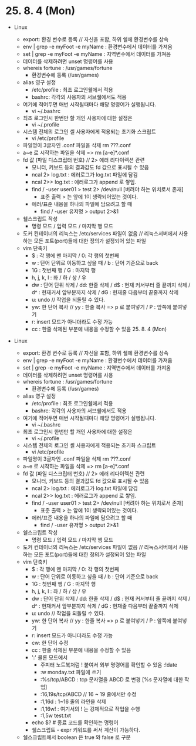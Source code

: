 # 25. 8. 4 (Mon)

* Linux
  * export: 환경 변수로 등록 // 자신을 포함, 하위 쉘에 환경변수를 상속
  * env | grep -e myFoot -e myName : 환경변수에서 데이터를 가져옴
  * set | grep -e myFoot -e myName : 지역변수에서 데이터를 가져옴
  * 데이터를 삭제하려면 unset 명령어를 사용
  * whereis fortune : /usr/games/fortune
    * 환경변수에 등록 (/usr/games)
  * alias 영구 설정
    * /etc/profile : 최초 로그인쉘에서 적용
    * bashrc: 각각의 사용자의 서브쉘에서도 적용
  * 여기에 적어두면 매번 시작될때마다 해당 명령어가 실행됩니다.
    * vi ~/.bashrc
  * 최초 로그인시 한번만 할 개인 사용자에 대한 설정은
    * vi ~/.profile
  * 시스템 전체의 로그인 셸 사용자에게 적용되는 초기화 스크립트
    * vi /etc/profile
  * 파일명이 3글자인 .conf 파일을 삭제 rm ???.conf
  * a~e 로 시작하는 파일을 삭제 => rm [a-e]*.conf
  * fd 값 (파일 디스크립터 번호) // 2> 에러 리다이렉션 관련
    * 모니터, 키보드 등의 결과값도 fd 값으로 표시될 수 있음
    * ncal 2> log.txt : 에러로그가 log.txt 파일에 담김
    * ncal 2>> log.txt : 에러로그가 append 로 쌓임.
    * find / -user user01 > test 2> /dev/null [버려야 하는 위치로서 존재]
      * 표준 출력 > 는 앞에 1이 생략되어있는 것이다.
    * 에러/표준 내용을 하나의 파일에 담으려고 할 때
      * find / -user 유저명 > output 2>&1
  * 쉘스크립트 작성
    * 명령 모드 / 입력 모드 / 마지막 행 모드
  * 도커 컨테이너의 리눅스는 /etc/services 파일이 없음 // 리눅스서버에서 사용하는 모든 포트(port)들에 대한 정의가 설정되어 있는 파일
  * vim 단축키
    * $ : 각 행에 맨 마지막 / 0: 각 행의 첫번째
    * w : 단어 단위로 이동하고 싶을 때 / b : 단어 기준으로 back
    * 1G : 첫번째 행 / G : 마지막 행
    * h, j, k, l : 좌 / 하 / 상 / 우
    * dw : 단어 단위 삭제 / dd: 한줄 삭제 / d$ : 현재 커서부터 줄 끝까지 삭제 / d^ : 현재커서 앞부분까지 삭제 / dG : 현재줄 다음부터 끝줄까지 삭제
    * u: undo // 작업을 되돌릴 수 있다.
    * yw: 한 단어 복사 // yy : 한줄 복사 => p 로 붙여넣기 / P : 앞쪽에 붙여넣기
    * r: insert 모드가 아니더라도 수정 가능
    * cc : 한줄 삭제된 부분에 내용을 수정할 수 있음 25. 8. 4 (Mon)

* Linux
  * export: 환경 변수로 등록 // 자신을 포함, 하위 쉘에 환경변수를 상속
  * env | grep -e myFoot -e myName : 환경변수에서 데이터를 가져옴
  * set | grep -e myFoot -e myName : 지역변수에서 데이터를 가져옴
  * 데이터를 삭제하려면 unset 명령어를 사용
  * whereis fortune : /usr/games/fortune
    * 환경변수에 등록 (/usr/games)
  * alias 영구 설정
    * /etc/profile : 최초 로그인쉘에서 적용
    * bashrc: 각각의 사용자의 서브쉘에서도 적용
  * 여기에 적어두면 매번 시작될때마다 해당 명령어가 실행됩니다.
    * vi ~/.bashrc
  * 최초 로그인시 한번만 할 개인 사용자에 대한 설정은
    * vi ~/.profile
  * 시스템 전체의 로그인 셸 사용자에게 적용되는 초기화 스크립트
    * vi /etc/profile
  * 파일명이 3글자인 .conf 파일을 삭제 rm ???.conf
  * a~e 로 시작하는 파일을 삭제 => rm [a-e]*.conf
  * fd 값 (파일 디스크립터 번호) // 2> 에러 리다이렉션 관련
    * 모니터, 키보드 등의 결과값도 fd 값으로 표시될 수 있음
    * ncal 2> log.txt : 에러로그가 log.txt 파일에 담김
    * ncal 2>> log.txt : 에러로그가 append 로 쌓임.
    * find / -user user01 > test 2> /dev/null [버려야 하는 위치로서 존재]
      * 표준 출력 > 는 앞에 1이 생략되어있는 것이다.
    * 에러/표준 내용을 하나의 파일에 담으려고 할 때
      * find / -user 유저명 > output 2>&1
  * 쉘스크립트 작성
    * 명령 모드 / 입력 모드 / 마지막 행 모드
  * 도커 컨테이너의 리눅스는 /etc/services 파일이 없음 // 리눅스서버에서 사용하는 모든 포트(port)들에 대한 정의가 설정되어 있는 파일
  * vim 단축키
    * $ : 각 행에 맨 마지막 / 0: 각 행의 첫번째
    * w : 단어 단위로 이동하고 싶을 때 / b : 단어 기준으로 back
    * 1G : 첫번째 행 / G : 마지막 행
    * h, j, k, l : 좌 / 하 / 상 / 우
    * dw : 단어 단위 삭제 / dd: 한줄 삭제 / d$ : 현재 커서부터 줄 끝까지 삭제 / d^ : 현재커서 앞부분까지 삭제 / dG : 현재줄 다음부터 끝줄까지 삭제
    * u: undo // 작업을 되돌릴 수 있다.
    * yw: 한 단어 복사 // yy : 한줄 복사 => p 로 붙여넣기 / P : 앞쪽에 붙여넣기
    * r: insert 모드가 아니더라도 수정 가능
    * cw: 한 단어 수정
    * cc : 한줄 삭제된 부분에 내용을 수정할 수 있음
    * ':' 콜론 모드에서
      * 주피터 노트북처럼 ! 붙여서 외부 명령어를 확인할 수 있음 :!date
      * :w monday.txt 파일에 쓰기
      * :%s/tcp/ABCD : tcp 문자열을 ABCD 로 변경 [%s 문자열에 대한 작업]
      * :16,19s/tcp/ABCD // 16 ~ 19 줄에서만 수정
      * :1,16d : 1~16 줄의 라인을 삭제
      * :1,16w! : 여기서의 ! 는 강제적으로 작업을 수행
      * :1,5w test.txt
    * echo $?   # 종료 코드를 확인하는 명령어
    * 쉘스크립트 - expr 키워드를 써서 계산이 가능하다.
  * 쉘스크립트에서 boolean 은 true 와 false 로 구분
